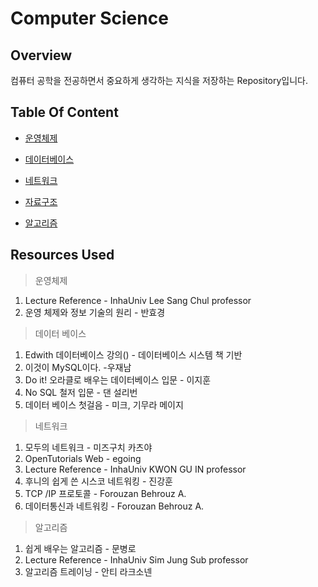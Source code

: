 # Computer Science
## Overview
컴퓨터 공학을 전공하면서 중요하게 생각하는 지식을 저장하는 Repository입니다.

## Table Of Content
- [운영체제](Operating_System/README.md)

- [데이터베이스](DataBase/README.md)

- [네트워크](Network/README.md)

- [자료구조](Data_Structure/README.md)

- [알고리즘](Algorithm/README.md)

## Resources Used
> 운영체제
1. Lecture Reference - InhaUniv Lee Sang Chul professor
2. 운영 체제와 정보 기술의 원리 - 반효경

> 데이터 베이스
1. Edwith 데이터베이스 강의() - 데이터베이스 시스템 책 기반
2. 이것이 MySQL이다. -우재남
3. Do it! 오라클로 배우는 데이터베이스 입문 - 이지훈
4. No SQL 철저 입문 - 댄 설리번
5. 데이터 베이스 첫걸음 - 미크, 기무라 메이지

> 네트워크
1. 모두의 네트워크 - 미즈구치 카츠야
2. OpenTutorials Web - egoing
3. Lecture Reference - InhaUniv KWON GU IN professor
4. 후니의 쉽게 쓴 시스코 네트워킹 - 진강훈
5. TCP /IP 프로토콜 - Forouzan Behrouz A.
6. 데이터통신과 네트워킹 - Forouzan Behrouz A. 

> 알고리즘
1. 쉽게 배우는 알고리즘 - 문병로
2. Lecture Reference - InhaUniv Sim Jung Sub professor
3. 알고리즘 트레이닝 - 안티 라크소넨

